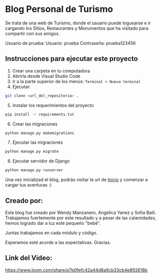 # Blog Personal de Turismo

Se trata de una web de Turismo, donde el usuario puede loguearse e ir cargando los Sitios, Restaurantes y Monumentos que ha visitado para compartir con sus amigos.

Usuario de prueba:
Usuario: prueba
Contraseña: prueba123456

## Instrucciones para ejecutar este proyecto

1. Crear una carpeta en tu computadora
2. Abrirla desde Visual Studio Code
3. Ir a la parte superior de los menús: `Terminal > Nueva terminal`
4. Ejecutar:
```bash
git clone <url_del_repositorio> .
```
5. Instalar los requerimientos del proyecto
```bash
pip install -r requirements.txt
```
6. Crear las migraciones
```bash
python manage.py makemigrations
```
7. Ejecutar las migraciones
```bash
python manage.py migrate
```
8. Ejecutar servidor de Django
```bash
python manage.py runserver
```

Una vez inicializad el blog, podrás visitar la url de [Inicio](http://127.0.0.1:8000/) y comenzar a cargar tus aventuras :) 

## Creado por:

Este blog fue creado por Wendy Manzanero, Angelica Yanez y Sofia Baili. Trabajamos fuertemente por este resultado y a pesar de las calamidades, hemos logrado dar a luz este pequeño "bebé".

Juntas trabajamos en cada módulo y código.

Esperamos esté acorde a las expectativas.
Gracias.

## Link del Video:

https://www.loom.com/share/a7b0fefc42a44d8a9cb33cb4e892618b


